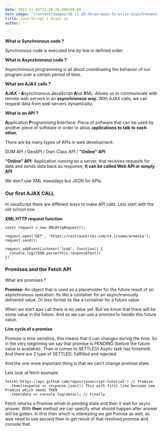 ```yaml
---
date: 2021-11-03T12:20:36.000+00:00
hero_image: "/content/images/16-11-20-three-ways-to-write-asynchronous-javascript-code-blog.jpg"
title: Java-Script | Async Js
author: ''

---
```

**What is Synchronous code ?**

_Synchronous_ code is executed line by line in defined order.

**What is Asynchronous code ?**

_Asynchronous_ programming is all about coordinating the behavior of our program over a certain period of time.

**What are AJAX calls ?**

**AJAX - A**synchronous **J**avaScript **A**nd **X**ML: Allows us to communicate with remote web servers in an **asynchronous way.** With AJAX calls, we can request data from web servers dynamically.

**What is an API ?**

**A**pplication **P**rogramming **I**nterface: Piece of software that can be used by another piece of software in order to allow a**pplications to talk to each other**;

There are be many types of APIs in web development:

DOM API / GeoAPI / Own Class API / **"Online" API**

**"Online" API:** Application running on a server, that receives requests for data and sends data back as response; **It can be called Web API or simply API**

We don't use XML nowadays but JSON for APIs.

### Our first AJAX CALL

In JavaScript there are different ways to make API calls. Lets start with the old school one.

**XML HTTP request function**

    const request = new XMLHttpRequest();
    
    request.open('GET', 'https://restcountries.com/v3.1/name/armenia');
    request.send();
    
    request.addEventListener('load', function() {
      console.log(JSON.parse(this.responseText))
    })

### Promises and the Fetch API

What are promises ?

**Promise:** An object that is used as a placeholder for the future result of an asynchronous operation. Its like a container for an asynchronously delivered value. Or less formal its like a container for a future value.

When we start ajax call there is no value yet. But we know that there will be some value in the future. And so we can use a promise to handle this future value.

**Live cycle of a promise**

Promise is time sensitive, this means that it can changes during the time. So in the very beginning we say that promise is PENDING (before the future value is available). Then is comes to SETTLED( Async task has hinished). And there are 2 type of SETTLED: fullfilled and rejected.

And the one more important thing is that we can't change promise state. 

Lets look at fetch example:

    fetch('https://api.github.com/repos/javascript-tutorial') // Promise
      .then(response => response.json()) This with first like becoume new Promise which needs THEN
      .then(data => console.log(data)); // Finally

Fetch returns a Promise whish in pending state and then it wait for async answer. With **then**    method we can specify what should happen after answer will be gotten. In first then which is interesting we get Pomise as well, so wee need to use second then to get result of that resolved promise and console that.